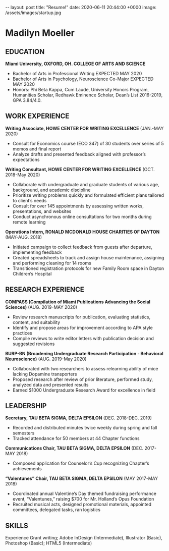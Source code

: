 --
layout: post
title: "Resume!"
date: 2020-06-11 20:44:00 +0000
image: /assets/images/startup.jpg

# Madilyn Moeller
## EDUCATION <br />
**Miami University, OXFORD, OH. COLLEGE OF ARTS AND SCIENCE** <br />
- Bachelor of Arts in Professional Writing EXPECTED MAY 2020 <br />
- Bachelor of Arts in Psychology, Neuroscience Co-Major EXPECTED MAY 2020 <br />
- Honors: Phi Beta Kappa, Cum Laude, University Honors Program, Humanities Scholar, Redhawk Eminence Scholar, Dean’s List 2016-2019, GPA 3.84/4.0. <br />

## WORK EXPERIENCE <br />
**Writing Associate, HOWE CENTER FOR WRITING EXCELLENCE** (JAN.-MAY 2020) <br />
- Consult for Economics course (ECO 347) of 30 students over series of 5 memos and final report <br />
- Analyze drafts and presented feedback aligned with professor’s expectations <br />

**Writing Consultant, HOWE CENTER FOR WRITING EXCELLENCE** (OCT. 2018-May 2020) <br />
- Collaborate with undergraduate and graduate students of various age, background, and academic discipline <br />
- Prioritize writing problems quickly and formulated efficient plans tailored to client’s needs <br />
- Consult for over 145 appointments by assessing written works, presentations, and websites <br />
- Conduct asynchronous online consultations for two months during remote learning <br />

**Operations Intern, RONALD MCDONALD HOUSE CHARITIES OF DAYTON** (MAY-AUG. 2018) <br />
- Initiated campaign to collect feedback from guests after departure, implementing feedback <br />
- Created spreadsheets to track and assign house maintenance, assigning and performing cleaning for 14 rooms <br />
- Transitioned registration protocols for new Family Room space in Dayton Children’s Hospital <br />

## RESEARCH EXPERIENCE <br />
**COMPASS (Compilation of Miami Publications Advancing the Social Sciences)** (AUG. 2019-MAY 2020) <br />
- Review research manuscripts for publication, evaluating statistics, content, and suitability <br />
- Identify and propose areas for improvement according to APA style practices <br />
- Compile reviews to write editor letters with publication decision and suggested revisions <br />

**BURP-BN (Broadening Undergraduate Research Participation - Behavioral Neuroscience)** (AUG. 2019-May 2020) <br />
- Collaborated with two researchers to assess relearning ability of mice lacking Dopamine transporters <br />
- Proposed research after review of prior literature, performed study, analyzed data and presented results <br />
- Earned $1000 Undergraduate Research Award for excellence in field <br />

## LEADERSHIP <br />
**Secretary, TAU BETA SIGMA, DELTA EPSILON** (DEC. 2018-DEC. 2019) <br />
- Recorded and distributed minutes twice weekly during spring and fall semesters <br />
- Tracked attendance for 50 members at 44 Chapter functions <br />

**Communications Chair, TAU BETA SIGMA, DELTA EPSILON** (DEC. 2017-MAY 2018) <br />
- Composed application for Counselor’s Cup recognizing Chapter’s achievements <br />

**“Valentunes” Chair, TAU BETA SIGMA, DELTA EPSILON** (MAY 2017-MAY 2018) <br />
- Coordinated annual Valentine’s Day themed fundraising performance event, “Valentunes,” raising $700 for Mr. Holland’s Opus Foundation <br />
- Recruited musical acts, designed promotional materials, appointed committees, delegated tasks, ran logistics <br />

## SKILLS <br />
Experience Grant writing; Adobe InDesign (Intermediate), Illustrator (Basic), Photoshop (Basic); HTML5 (Intermediate) <br />
